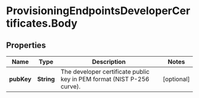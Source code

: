 # ProvisioningEndpointsDeveloperCertificates.Body

## Properties
Name | Type | Description | Notes
------------ | ------------- | ------------- | -------------
**pubKey** | **String** | The developer certificate public key in PEM format (NIST P-256 curve). | [optional] 


